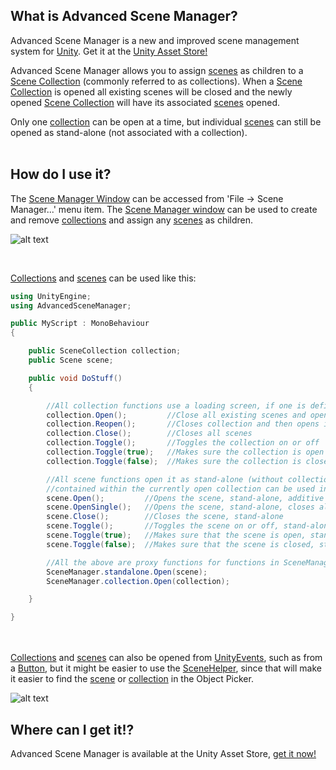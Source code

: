 ## What is Advanced Scene Manager?

Advanced Scene Manager is a new and improved scene management system for [Unity](https://unity.com/). Get it at the [Unity Asset Store!](https://assetstore.unity.com/)

Advanced Scene Manager allows you to assign [scenes](https://github.com/Zumwani/advanced-scene-manager/wiki/Scene) as children to a [Scene Collection](https://github.com/Zumwani/advanced-scene-manager/wiki/SceneCollection) (commonly referred to as collections). 
When a [Scene Collection](https://github.com/Zumwani/advanced-scene-manager/wiki/SceneCollection) is opened all existing scenes will be closed and the newly opened [Scene Collection](https://github.com/Zumwani/advanced-scene-manager/wiki/SceneCollection) will have its associated [scenes](https://github.com/Zumwani/advanced-scene-manager/wiki/Scene) opened.

Only one [collection](https://github.com/Zumwani/advanced-scene-manager/wiki/SceneCollection) can be open at a time, but individual [scenes](https://github.com/Zumwani/advanced-scene-manager/wiki/SceneCollection) can still be opened as stand-alone (not associated with a collection).<br/><br/>

## How do I use it?

The [Scene Manager Window](https://github.com/Zumwani/advanced-scene-manager/wiki/SceneManagerWindow) can be accessed from 'File -> Scene Manager...' menu item. The [Scene Manager window](https://github.com/Zumwani/advanced-scene-manager/wiki/SceneManagerWindow) can be used to create and remove [collections](https://github.com/Zumwani/advanced-scene-manager/wiki/SceneCollection) and assign any [scenes](https://github.com/Zumwani/advanced-scene-manager/wiki/Scene) as children.

![alt text](https://github.com/Zumwani/advanced-scene-manager/raw/master/images/File-menu-and-scene-manager-window.png "File menu and scene manager window")

​

[Collections](https://github.com/Zumwani/advanced-scene-manager/wiki/SceneCollection) and [scenes](https://github.com/Zumwani/advanced-scene-manager/wiki/Scene) can be used like this:

```C#
using UnityEngine;
using AdvancedSceneManager;

public MyScript : MonoBehaviour
{

    public SceneCollection collection;
    public Scene scene;

    public void DoStuff()
    {     

        //All collection functions use a loading screen, if one is defined
        collection.Open();         //Close all existing scenes and open scenes in collection
        collection.Reopen();       //Closes collection and then opens it again
        collection.Close();        //Closes all scenes
        collection.Toggle();       //Toggles the collection on or off
        collection.Toggle(true);   //Makes sure the collection is open
        collection.Toggle(false);  //Makes sure the collection is closed

        //All scene functions open it as stand-alone (without collection), but scenes that are
        //contained within the currently open collection can be used in functions in SceneManager.collection
        scene.Open();         //Opens the scene, stand-alone, additive
        scene.OpenSingle();   //Opens the scene, stand-alone, closes all existing scenes and collections
        scene.Close();        //Closes the scene, stand-alone
        scene.Toggle();       //Toggles the scene on or off, stand-alone
        scene.Toggle(true);   //Makes sure that the scene is open, stand-alone
        scene.Toggle(false);  //Makes sure that the scene is closed, stand-alone

        //All the above are proxy functions for functions in SceneManager.standalone or SceneManager.collection 
        SceneManager.standalone.Open(scene);
        SceneManager.collection.Open(collection);

    }

}
```

<br/><br/>
[Collections](https://github.com/Zumwani/advanced-scene-manager/wiki/SceneCollection) and [scenes](https://github.com/Zumwani/advanced-scene-manager/wiki/Scene) can also be opened from [UnityEvents](https://docs.unity3d.com/Manual/UnityEvents.html), such as from a [Button](https://docs.unity3d.com/Packages/com.unity.ugui@1.0/manual/script-Button.html), but it might be easier to use the [SceneHelper](https://github.com/Zumwani/advanced-scene-manager/wiki/SceneHelper), since that will make it easier to find the [scene](https://github.com/Zumwani/advanced-scene-manager/wiki/Scene) or [collection](https://github.com/Zumwani/advanced-scene-manager/wiki/SceneCollection) in the Object Picker.

![alt text](https://github.com/Zumwani/advanced-scene-manager/raw/master/images/Unity-event.png "Unity event")

## Where can I get it!?

Advanced Scene Manager is available at the Unity Asset Store, [get it now!](https://assetstore.unity.com/)<br/><br/>
